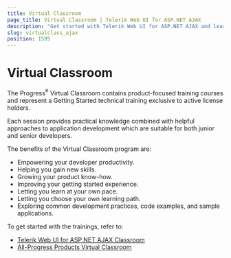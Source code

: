 ```yaml
---
title: Virtual Classroom
page_title: Virtual Classroom | Telerik Web UI for ASP.NET AJAX
description: "Get started with Telerik Web UI for ASP.NET AJAX and learn about the Virtual Classroom technical training exclusive to active license holders."
slug: virtualclass_ajax
position: 1595
---
```


# Virtual Classroom

The Progress<sup>®</sup> Virtual Classroom contains product-focused training courses and represent a Getting Started technical training exclusive to active license holders.

Each session provides practical knowledge combined with helpful approaches to application development which are suitable for both junior and senior developers.

The benefits of the Virtual Classroom program are:
* Empowering your developer productivity.
* Helping you gain new skills.
* Growing your product know-how.
* Improving your getting started experience.
* Letting you learn at your own pace.
* Letting you choose your own learning path.
* Exploring common development practices, code examples, and sample applications.

To get started with the trainings, refer to:
* [Telerik Web UI for ASP.NET AJAX Classroom](https://progress.exceedlms.com/student/path/506628-telerik-ui-for-asp-net-ajax-updated-december-2019)
* [All-Progress Products Virtual Classroom](https://learn.telerik.com/)
